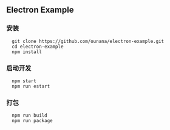 ## Electron Example

### 安装
```
  git clone https://github.com/ounana/electron-example.git
  cd electron-example
  npm install
```
### 启动开发
```
  npm start
  npm run estart
```
### 打包
```
  npm run build
  npm run package
```